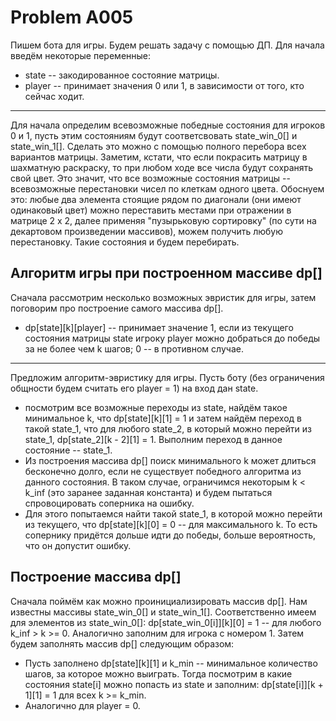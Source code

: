 # Problem A005
Пишем бота для игры. Будем решать задачу с помощью ДП. Для начала введём некоторые переменные:
  - state -- закодированное состояние матрицы.
  - player -- принимает значения 0 или 1, в зависимости от того, кто сейчас ходит.
---------------
 Для начала определим всевозможные победные состояния для игроков 0 и 1, пусть этим состояниям будут соответсвовать state_win_0[] и state_win_1[]. Сделать это можно с помощью полного перебора всех вариантов матрицы. Заметим, кстати, что если покрасить матрицу в шахматную раскраску, то при любом ходе все числа будут сохранять свой цвет. Это значит, что все возможные состояния матрицы -- всевозможные перестановки чисел по клеткам одного цвета. Обоснуем это: любые два элемента стоящие рядом по диагонали (они имеют одинаковый цвет) можно переставить местами при отражении в матрице 2 x 2, далее применяя "пузырьковую сортировку" (по сути на декартовом произведении массивов), можем получить любую перестановку. Такие состояния и будем перебирать.
## Алгоритм игры при построенном массиве dp[]
Сначала рассмотрим несколько возможных эвристик для игры, затем поговорим про построение самого массива dp[].
 - dp[state][k][player] -- принимает значение 1, если из текущего состояния матрицы state игроку player можно добраться до победы за не более чем k шагов; 0 -- в противном случае.
 ------------------------------
 Предложим алгоритм-эвристику для игры. Пусть боту (без ограничения общности будем считать его player = 1) на вход дан state.
 - посмотрим все возможные переходы из state, найдём такое минимальное k, что dp[state][k][1] = 1 и затем найдём переход в такой state_1, что для любого state_2, в который можно перейти из state_1, dp[state_2][k - 2][1] = 1. Выполним переход в данное состояние -- state_1. 
 - Из построения массива dp[] поиск минимального k может длиться бесконечно долго, если не существует победного алгоритма из данного состояния. В таком случае, ограничимся некоторым  k < k_inf (это заранее заданная константа) и будем пытаться спровоцировать соперника на ошибку.
 - Для этого попытаемся найти такой state_1, в которой можно перейти из текущего, что dp[state][k][0] = 0 -- для максимального k. То есть сопернику придётся дольше идти до победы, больше вероятность, что он допустит ошибку.
 ## Построение массива dp[]
 Сначала поймём как можно проинициализировать массив dp[]. Нам известны массивы state_win_0[] и state_win_1[]. Соответственно имеем для элементов из state_win_0[]: dp[state_win_0[i]][k][0] = 1 -- для любого k_inf > k >= 0. Аналогично заполним для игрока с номером 1. Затем будем заполнять массив dp[] следующим образом:
 - Пусть заполнено dp[state][k][1] и k_min -- минимальное количество шагов, за которое можно выиграть. Тогда посмотрим в какие состояния state[i] можно попасть из state и заполним: dp[state[i]][k + 1][1] = 1 для всех k >= k_min.
 - Аналогично для player = 0.
 
